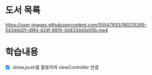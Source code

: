 # 도서 목록 


https://user-images.githubusercontent.com/55547933/180215269-543d4d2f-d9fd-42df-8810-0d4334d3e55b.mp4


# 학습내용  
- [x] show,push를 활용하여 viewController 연결

